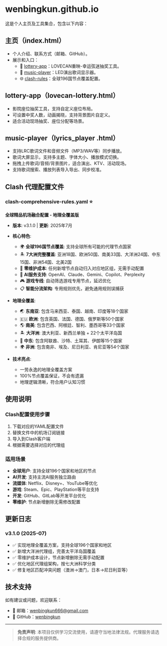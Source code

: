 # wenbingkun.github.io

这是个人主页及工具集合，包含以下内容：

## 主页（index.html）
- 个人介绍、联系方式（邮箱、GitHub）。
- 展示和入口：
  - 🎲 [lottery-app](lovecan-lottery.html)：LOVECAN重映-幸运弦迷抽奖工具。
  - 🎵 [music-player](lyrics_player%20.html)：LED演出歌词显示器。
  - 🌐 [clash-rules](clash-comprehensive-rules.yaml)：全球196国节点覆盖配置。

## lottery-app（lovecan-lottery.html）
- 影院座位抽奖工具，支持自定义座位布局。
- 可设置中奖人数，动画揭晓，支持背景图片自定义。
- 适合活动现场抽奖、座位分配等场景。

## music-player（lyrics_player .html）
- 支持LRC歌词文件和音频文件（MP3/WAV等）同步播放。
- 歌词大屏显示，支持多主题、字体大小、播放模式切换。
- 拖拽上传歌词/音频/背景图片，适合演出、KTV、活动现场。
- 支持歌词搜索、播放列表导入导出、同步校准。

## Clash 代理配置文件

### clash-comprehensive-rules.yaml ⭐
**全球精品机场融合配置 - 地理全覆盖版**
- **版本**: v3.1.0 | **更新**: 2025年7月
- **核心特色**:
  - 🌍 **全球196国节点覆盖**: 支持全球所有可能的代理节点国家
  - 🏝️ **7大洲完整覆盖**: 亚洲18国、欧洲50国、南美33国、大洋洲24国、中东15国、非洲54国、北美2国
  - 🚀 **零维护成本**: 任何新增节点自动归入对应地区组，无需手动配置
  - 🤖 **AI服务支持**: OpenAI、Claude、Gemini、Copilot、Perplexity
  - 🎮 **游戏专线**: 自动筛选游戏专用节点，延迟优化
  - 📋 **智能分流架构**: 专用规则优先，避免通用规则误捕获
  
- **地理全覆盖**:
  - 🌏 **东南亚**: 包含马来西亚、泰国、越南、印度等18个国家
  - 🇪🇺 **欧洲**: 包含英国、法国、德国、俄罗斯等50个国家
  - 🌎 **南美**: 包含巴西、阿根廷、智利、墨西哥等33个国家
  - 🏝️ **大洋洲**: 澳大利亚、新西兰单独 + 22个太平洋岛国
  - 🕌 **中东**: 包含阿联酋、沙特、土耳其、伊朗等15个国家
  - 🌍 **非洲**: 包含南非、埃及、尼日利亚、肯尼亚等54个国家

- **技术亮点**:
  - 一劳永逸的地理全覆盖方案
  - 100%节点覆盖保证，不会有遗漏
  - 地理逻辑清晰，符合用户认知习惯

## 使用说明

### Clash配置使用步骤
1. 下载对应的YAML配置文件
2. 替换文件中的机场订阅链接
3. 导入到Clash客户端
4. 根据需要选择对应的代理组

### 适用场景
- **全球用户**: 支持全球196个国家和地区的节点
- **AI开发**: 支持主流AI服务独立路由
- **流媒体**: Netflix、Disney+、YouTube等优化
- **游戏**: Steam、Epic、PlayStation等平台支持
- **开发**: GitHub、GitLab等开发平台优化
- **零维护**: 节点新增删除无需修改配置

## 更新日志

### v3.1.0 (2025-07)
- ✅ 实现地理全覆盖方案，支持全球196个国家和地区
- ✅ 新增大洋洲代理组，完善太平洋岛国覆盖
- ✅ 零维护成本设计，节点新增删除无需手动配置
- ✅ 优化地区代理组架构，按七大洲科学分类
- ✅ 修复地区匹配冲突问题（澳洲→澳门，日本→尼日利亚等）

## 技术支持

如有建议或问题，欢迎联系：
- 📧 邮箱：wenbingkun666@gmail.com 
- 🔗 GitHub：[wenbingkun](https://github.com/wenbingkun)

---

> **免责声明**: 本项目仅供学习交流使用，请遵守当地法律法规。代理服务请选择合规的服务提供商。